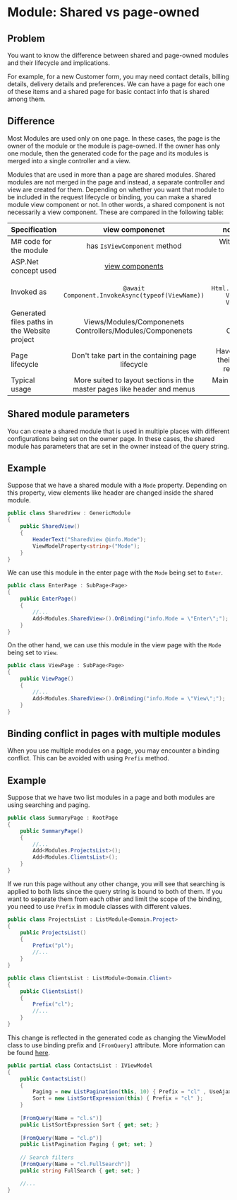 # Module: Shared vs page-owned

## Problem

You want to know the difference between shared and page-owned modules and their lifecycle and implications.

For example, for a new Customer form, you may need contact details, billing details, delivery details and preferences. We can have a page for each one of these items and a shared page for basic contact info that is shared among them.

## Difference
Most Modules are used only on one page. In these cases, the page is the owner of the module or the module is page-owned. If the owner has only one module, then the generated code for the page and its modules is merged into a single controller and a view.
  
Modules that are used in more than a page are shared modules. Shared modules are not merged in the page and instead, a separate controller and view are created for them. Depending on whether you want that module to be included in the request lifecycle or binding, you can make a shared module view component or not. In other words, a shared component is not necessarily a view component. These are compared in the following table:

| Specification   |     view componenet     | not view componenet |
| -------|:-------------:|:------------:|
| M# code for the module   | has `IsViewComponent` method | Without `IsViewComponent` method     |
| ASP.Net concept used   | [view components](https://docs.microsoft.com/en-us/aspnet/core/mvc/views/view-components?view=aspnetcore-5.0) | [partial views](https://docs.microsoft.com/en-us/aspnet/core/mvc/views/partial?view=aspnetcore-5.0)|
| Invoked as | `@await Component.InvokeAsync(typeof(ViewName))` | `await Html.PartialAsync(ViewName, ViewBag.ViewName as ViewModel.ViewName)`     |
| Generated files paths in the Website project  | Views/Modules/Componenets Controllers/Modules/Componenets | Views/Modules Controllers/Modules      |
| Page lifecycle  | Don't take part in the containing page lifecycle | Have the same lifecycle as their containing pages for requests and bindings     |
| Typical usage  | More suited to layout sections in the master pages like header and menus | Main content parts like entity lists or forms      |

## Shared module parameters
You can create a shared module that is used in multiple places with different configurations being set on the owner page. In these cases, the shared module has parameters that are set in the owner instead of the query string.
## Example
Suppose that we have a shared module with a `Mode` property. Depending on this property, view elements like header are changed inside the shared module.
```csharp
public class SharedView : GenericModule
{
    public SharedView()
    {
        HeaderText("SharedView @info.Mode");
        ViewModelProperty<string>("Mode");
    }
}
```
We can use this module in the enter page with the `Mode` being set to `Enter`.
```csharp
public class EnterPage : SubPage<Page>
{
    public EnterPage()
    {
        //...
        Add<Modules.SharedView>().OnBinding("info.Mode = \"Enter\";");
    }
}
```
On the other hand, we can use this module in the view page with the `Mode` being set to `View`.
```csharp
public class ViewPage : SubPage<Page>
{
    public ViewPage()
    {
        //...
        Add<Modules.SharedView>().OnBinding("info.Mode = \"View\";");
    }
}
```
## Binding conflict in pages with multiple modules
When you use multiple modules on a page, you may encounter a binding conflict. This can be avoided with using `Prefix` method.
## Example
Suppose that we have two list modules in a page and both modules are using searching and paging. 
```csharp
public class SummaryPage : RootPage
{
    public SummaryPage()
    {
        //...
        Add<Modules.ProjectsList>();
        Add<Modules.ClientsList>();
    }
}
```
If we run this page without any other change, you will see that searching is applied to both lists since the query string is bound to both of them. If you want to separate them from each other and limit the scope of the binding, you need to use `Prefix` in module classes with different values.
```csharp
public class ProjectsList : ListModule<Domain.Project>
{
    public ProjectsList()
    {
        Prefix("pl");
        //...
    }
}
```
```csharp
public class ClientsList : ListModule<Domain.Client>
{
    public ClientsList()
    {
        Prefix("cl");
        //...
    }
}
```
This change is reflected in the generated code as changing the ViewModel class to use binding prefix and `[FromQuery]` attribute. More information can be found [here](https://docs.microsoft.com/en-us/aspnet/core/mvc/models/model-binding?view=aspnetcore-5.0#complex-types).
```csharp
public partial class ContactsList : IViewModel
{
    public ContactsList()
    {
        Paging = new ListPagination(this, 10) { Prefix = "cl" , UseAjaxGet = true };
        Sort = new ListSortExpression(this) { Prefix = "cl" };
    }
        
    [FromQuery(Name = "cl.s")]
    public ListSortExpression Sort { get; set; }
        
    [FromQuery(Name = "cl.p")]
    public ListPagination Paging { get; set; }
        
    // Search filters
    [FromQuery(Name = "cl.FullSearch")]
    public string FullSearch { get; set; }

    //...
}
```